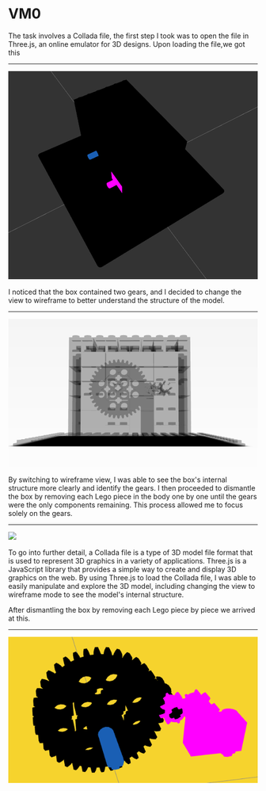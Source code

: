 # VM0

<p>The task involves a Collada file, the first step I took was to open the file in Three.js, an online emulator for 3D designs. Upon loading the file,we got this </p>
<hr>

![](files/vm0/image.png)

 <p>I noticed that the box contained two gears, and I decided to change the view to wireframe to better understand the structure of the model.</p>
 <hr>

 ![](files/vm0/image2.png)

<p>By switching to wireframe view, I was able to see the box's internal structure more clearly and identify the gears. I then proceeded to dismantle the box by removing each Lego piece in the body one by one until the gears were the only components remaining. This process allowed me to focus solely on the gears.
</p>
<hr>

![](files/vm0/Studio_Project.gif)


<p>To go into further detail, a Collada file is a type of 3D model file format that is used to represent 3D graphics in a variety of applications. Three.js is a JavaScript library that provides a simple way to create and display 3D graphics on the web. By using Three.js to load the Collada file, I was able to easily manipulate and explore the 3D model, including changing the view to wireframe mode to see the model's internal structure.</p>

<p>After dismantling the box by removing each Lego piece by piece we arrived at this.</p>
<hr>

![](files/vm0/image3.png)

